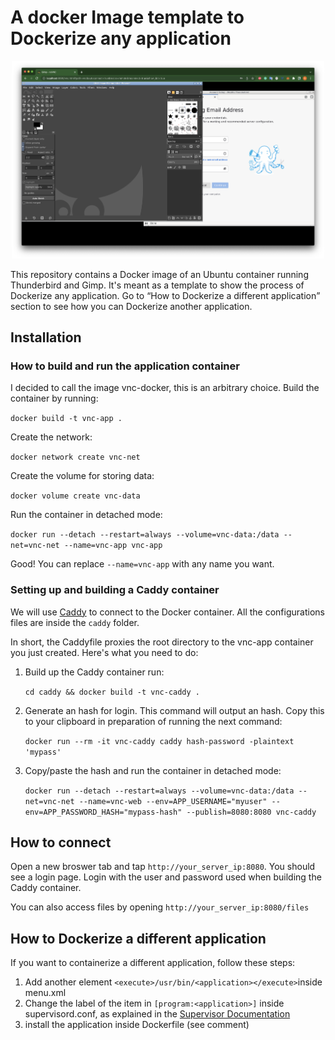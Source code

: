 # A docker Image template to Dockerize any application


<p align="center">
  <img src="./images/example.png" width="500" />
</p>


This repository contains a Docker image of an Ubuntu container running Thunderbird and Gimp. It's meant as a template to show the process of Dockerize any application. Go to <q>How to Dockerize a different application</q> section to see how you can Dockerize another application.

## Installation

### How to build and run the application container

I decided to call the image vnc-docker, this is an arbitrary choice. Build the container by running:

```docker build -t vnc-app .```

Create the network:

```docker network create vnc-net```

Create the volume for storing data:

```docker volume create vnc-data```

Run the container in detached mode:

```docker run --detach --restart=always --volume=vnc-data:/data --net=vnc-net --name=vnc-app vnc-app```

Good! You can replace ```--name=vnc-app``` with any name you want. 

### Setting up and building a Caddy container

We will use [Caddy](https://caddyserver.com/) to connect to the Docker container. All the configurations files are inside the ```caddy``` folder.

In short, the Caddyfile proxies the root directory to the vnc-app container you just created. Here's what you need to do:

1. Build up the Caddy container run:
   
    ```cd caddy && docker build -t vnc-caddy .```

2. Generate an hash for login. This command will output an hash. Copy this to your clipboard in preparation of running the next command:
   
    ```docker run --rm -it vnc-caddy caddy hash-password -plaintext 'mypass'```

3. Copy/paste the hash and run the container in detached mode:
   
    ```docker run --detach --restart=always --volume=vnc-data:/data --net=vnc-net --name=vnc-web --env=APP_USERNAME="myuser" --env=APP_PASSWORD_HASH="mypass-hash" --publish=8080:8080 vnc-caddy```

## How to connect

Open a new broswer tab and tap ```http://your_server_ip:8080```. You should see a login page. Login with the user and password used when building the Caddy container.

You can also access files by opening ```http://your_server_ip:8080/files```

## How to Dockerize a different application

If you want to containerize a different application, follow these steps:

1. Add another element ```<execute>/usr/bin/<application></execute>```inside menu.xml
2. Change the label of the item in ```[program:<application>]``` inside supervisord.conf, as explained in the [Supervisor Documentation](http://supervisord.org/running.html#adding-a-program)
3. install the application inside Dockerfile (see comment)
